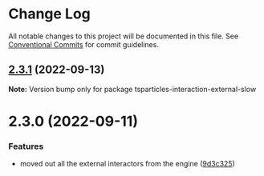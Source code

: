# Change Log

All notable changes to this project will be documented in this file.
See [Conventional Commits](https://conventionalcommits.org) for commit guidelines.

## [2.3.1](https://github.com/matteobruni/tsparticles/compare/tsparticles-interaction-external-slow@2.3.0...tsparticles-interaction-external-slow@2.3.1) (2022-09-13)

**Note:** Version bump only for package tsparticles-interaction-external-slow





# 2.3.0 (2022-09-11)


### Features

* moved out all the external interactors from the engine ([9d3c325](https://github.com/matteobruni/tsparticles/commit/9d3c32514c8682fa6ed466185751de80c4fe0baa))

